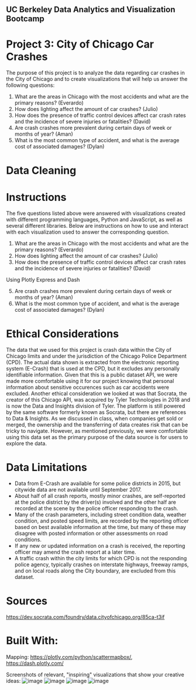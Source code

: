 ## UC Berkeley Data Analytics and Visualization Bootcamp 
# Project 3: City of Chicago Car Crashes

The purpose of this project is to analyze the data regarding car crashes in the City of Chicago and to create visualizations that will help us answer the following questions:

1. What are the areas in Chicago with the most accidents and what are the primary reasons? (Everardo)
2. How does lighting affect the amount of car crashes? (Julio)
3. How does the presence of traffic control devices affect car crash rates and the incidence of severe injuries or fatalities? (David)
4. Are crash crashes more prevalent during certain days of week or months of year? (Aman)
5. What is the most common type of accident, and what is the average cost of associated damages? (Dylan)

# Data Cleaning


# Instructions
The five questions listed above were answered with visualizations created with different programming languages, Python and JavaScript, as well as several different libraries. Below are instructions on how to use and interact with each visualization used to answer the corresponding question.

1. What are the areas in Chicago with the most accidents and what are the primary reasons? (Everardo)
2. How does lighting affect the amount of car crashes? (Julio)
3. How does the presence of traffic control devices affect car crash rates and the incidence of severe injuries or fatalities? (David)

Using Plotly Express and Dash
   
5. Are crash crashes more prevalent during certain days of week or months of year? (Aman)
6. What is the most common type of accident, and what is the average cost of associated damages? (Dylan)


# Ethical Considerations
The data that we used for this project is crash data within the City of Chicago limits and under the jurisdiction of the Chicago Police Department (CPD). The actual data shown is extracted from the electronic reporting system (E-Crash) that is used at the CPD, but it excludes any personally identifiable information. Given that this is a public dataset API, we were made more comfortable using it for our project knowing that personal information about sensitive occurences such as car accidents were excluded. Another ethical consideration we looked at was that Socrata, the creator of this Chicago API, was acquired by Tyler Technologies in 2018 and is now the Data and Insights division of Tyler. The platform is still powered by the same software formerly known as Socrata, but there are references to Data & Insights. As we discussed in class, when companies get sold or merged, the ownership and the transferring of data creates risk that can be tricky to navigate. However, as mentioned previously, we were comfortable using this data set as the primary purpose of the data source is for users to explore the data.

# Data Limitations
- Data from E-Crash are available for some police districts in 2015, but citywide data are not available until September 2017.
- About half of all crash reports, mostly minor crashes, are self-reported at the police district by the driver(s) involved and the other half are recorded at the scene by the police officer responding to the crash.
- Many of the crash parameters, including street condition data, weather condition, and posted speed limits, are recorded by the reporting officer based on best available information at the time, but many of these may disagree with posted information or other assessments on road conditions.
- If any new or updated information on a crash is received, the reporting officer may amend the crash report at a later time.
- A traffic crash within the city limits for which CPD is not the responding police agency, typically crashes on interstate highways, freeway ramps, and on local roads along the City boundary, are excluded from this dataset.

# Sources
https://dev.socrata.com/foundry/data.cityofchicago.org/85ca-t3if

# Built With:

Mapping:  https://plotly.com/python/scattermapbox/, https://dash.plotly.com/


Screenshots of relevant, "inspiring" visualizations that show your creative ideas:
![image](https://github.com/DavidRob8/ChicagoTrafficCrashes/assets/150605617/18dec27b-5701-4904-b21e-b9fda25a4170)
![image](https://github.com/DavidRob8/ChicagoTrafficCrashes/assets/150605617/b07de6c0-fa15-408b-a128-fe9eb8bc899d)
![image](https://github.com/DavidRob8/ChicagoTrafficCrashes/assets/150605617/83c24aaa-a50b-476c-94a4-01fc2fc6dcc6)
![image](https://github.com/DavidRob8/ChicagoTrafficCrashes/assets/150605617/c6a8fd41-dff2-4c9e-b16d-873a3c21f67a)




